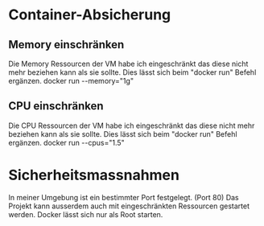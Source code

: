 # Container-Absicherung
## Memory einschränken
Die Memory Ressourcen der VM habe ich eingeschränkt das diese nicht mehr beziehen kann als sie sollte. Dies lässt sich beim "docker run" Befehl ergänzen.
docker run --memory="1g"
## CPU einschränken
Die CPU Ressourcen der VM habe ich eingeschränkt das diese nicht mehr beziehen kann als sie sollte. Dies lässt sich beim "docker run" Befehl ergänzen.
docker run --cpus="1.5"
# Sicherheitsmassnahmen
In meiner Umgebung ist ein bestimmter Port festgelegt. (Port 80) Das Projekt kann ausserdem auch mit eingeschränkten Ressourcen gestartet werden. Docker lässt sich nur als Root starten.
<!--stackedit_data:
eyJoaXN0b3J5IjpbLTE3NzAwOTExODQsLTc1MjkwNDQ3Nl19
-->
